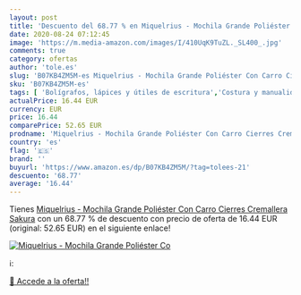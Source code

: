 ```yaml
---
layout: post
title: 'Descuento del 68.77 % en Miquelrius - Mochila Grande Poliéster Co'
date: 2020-08-24 07:12:45
image: 'https://m.media-amazon.com/images/I/410UqK9TuZL._SL400_.jpg'
comments: true
category: ofertas
author: 'tole.es'
slug: 'B07KB4ZM5M-es Miquelrius - Mochila Grande Poliéster Con Carro Cierres...'
sku: 'B07KB4ZM5M-es'
tags: [ 'Bolígrafos, lápices y útiles de escritura','Costura y manualidades','Dibujo','Hogar y cocina','Lápices','Marcadores','Materiales de dibujo','Oficina y papelería','Portaminas','Rotuladores y subrayadores','Subrayadores','miquelrius','mochila', ]
actualPrice: 16.44 EUR
currency: EUR
price: 16.44
comparePrice: 52.65 EUR
prodname: 'Miquelrius - Mochila Grande Poliéster Con Carro Cierres Cremallera Sakura'
country: 'es'
flag: '🇪🇸'
brand: ''
buyurl: 'https://www.amazon.es/dp/B07KB4ZM5M/?tag=tolees-21'
descuento: '68.77'
average: '16.44'
---
```


Tienes [Miquelrius - Mochila Grande Poliéster Con Carro Cierres Cremallera Sakura](https://www.amazon.es/dp/B07KB4ZM5M/?tag=tolees-21) con un 68.77 % de descuento con precio de oferta de 16.44 EUR (original: 52.65 EUR) en el siguiente enlace!

[![Miquelrius - Mochila Grande Poliéster Co](https://m.media-amazon.com/images/I/410UqK9TuZL._SL400_.jpg)](https://www.amazon.es/dp/B07KB4ZM5M/?tag=tolees-21)

ℹ️:


[🛒 Accede a la oferta!!](https://www.amazon.es/dp/B07KB4ZM5M/?tag=tolees-21)
